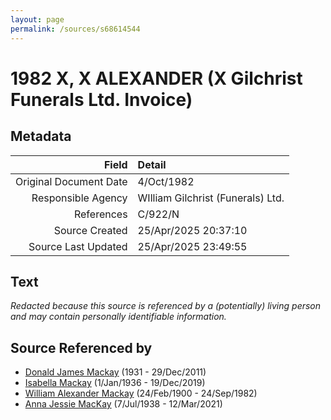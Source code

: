 ```yaml
---
layout: page
permalink: /sources/s68614544
---
```


# 1982 X, X ALEXANDER (X Gilchrist Funerals Ltd. Invoice)

## Metadata
Field | Detail
---:|:---
Original Document Date | 4/Oct/1982
Responsible Agency | WIlliam Gilchrist (Funerals) Ltd.
References | C/922/N
Source Created | 25/Apr/2025 20:37:10
Source Last Updated | 25/Apr/2025 23:49:55

## Text

_Redacted because this source is referenced by a (potentially) living person and may contain personally identifiable information._

## Source Referenced by

* [Donald James Mackay](../people/@43065376@-donald-james-mackay-b1931-d2011-12-29.md) (1931 - 29/Dec/2011)
* [Isabella Mackay](../people/@25303611@-isabella-mackay-b1936-1-1-d2019-12-19.md) (1/Jan/1936 - 19/Dec/2019)
* [William Alexander Mackay](../people/@9383584@-william-alexander-mackay-b1900-2-24-d1982-9-24.md) (24/Feb/1900 - 24/Sep/1982)
* [Anna Jessie MacKay](../people/@41265374@-anna-jessie-mackay-b1938-7-7-d2021-3-12.md) (7/Jul/1938 - 12/Mar/2021)
